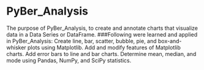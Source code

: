 # PyBer_Analysis

The purpose of PyBer_Analysis, to create and annotate charts that visualize data in a Data Series or DataFrame.
###Following were learned and applied in PyBer_Analysis:
Create line, bar, scatter, bubble, pie, and box-and-whisker plots using Matplotlib.
Add and modify features of Matplotlib charts.
Add error bars to line and bar charts.
Determine mean, median, and mode using Pandas, NumPy, and SciPy statistics.
